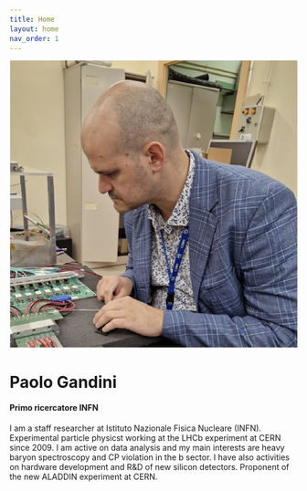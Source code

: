 ```yaml
---
title: Home
layout: home
nav_order: 1
---
```

![Profile Picture](assets/images/profile1.png)
# Paolo Gandini
#### Primo ricercatore INFN

I am a staff researcher at Istituto Nazionale Fisica Nucleare (INFN).
Experimental particle physicst working at the LHCb experiment at CERN since 2009.
I am active on data analysis and my main interests are heavy baryon spectroscopy and CP violation in the b sector.
I have also activities on hardware development and R&D of new silicon detectors.
Proponent of the new ALADDIN experiment at CERN.
